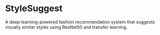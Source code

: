 # StyleSuggest
A deep learning-powered fashion recommendation system that suggests visually similar styles using ResNet50 and transfer learning.
